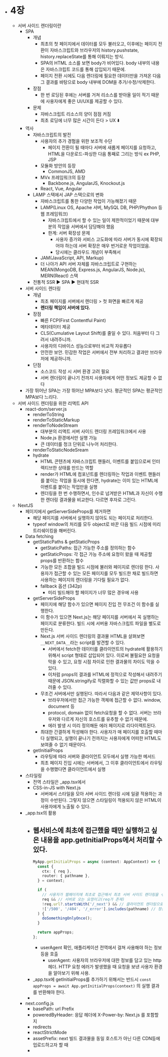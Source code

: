 - # 4장
  - 서버 사이드 렌더링이란
    - SPA
      - 개념
        - 최초의 첫 페이지에서 데이터를 모두 불러오고, 이후에는 페이지 전환이 자바스크립트와 브라우저의 history.pushstate, history.replaceState를 통해 이뤄지는 방식.
        - SPA의 HTML 소스를 보면 body가 비어있다. body 내부의 내용은 자바스크립트 코드를 통해 삽입되기 때문에.
        - 페이지 전환 시에도 다음 렌더링에 필요한 데이터만을 가져온 다음 그 결과를 바탕으로 body 내부에 DOM을 추가/수정/삭제한다.
      - 장점
        - 한 번 로딩된 후에는 서버를 거쳐 리소스를 받아올 일이 적기 때문에 사용자에게 좋은 UI/UX를 제공할 수 있다.
      - 문제
        - 자바스크립트 리소스의 양이 점점 커짐
        - 최초 로딩에 너무 많은 시간이 든다 > UX ⬇️
    - 역사
      - 자바스크립트의 발전
        - 사용자의 추가 경험을 위한 보조적 수단
          - 페이지 전환이 될 때마다 서버에 새롭게 페이지를 요청하고, HTML을 다운로드-파싱한 다음 통째로 그리는 방식 ex PHP, JSP
        - 모듈화 방안의 등장
          - CommonJS, AMD
        - MVx 프레임워크의 등장
          - Backbone.js, AngularJS, Knockout.js
        - React, Vue, Angular
      - LAMP 스택에서 JAP 스택으로의 변화
        - 자바스크립트를 통한 다양한 작업이 가능해졌기 때문
        - LAMP(Linux OS, Apache 서버, MySQL DB, PHP/Phython 등 웹 프레임워크)
          - 자바스크립트에서 할 수 있는 일이 제한적이었기 때문에 대부분의 작업을 서버에서 담당해야 했음
          - 한계: 서버 확장성 문제
            - 사용자 증가와 서비스 고도화에 따라 서버가 동시에 확장되어야 하는데 서버 확장은 매우 번거로운 작업이었음.
            - 당시에는 클라우드 개념이 부족해서
        - JAM(JavaScript, API, Markup)
        - 더 나아가 API 서버 자체를 자바스크립트로 구현하는 MEAN(MongoDB, Express.js, AngularJS, Node.js), MERN(React) 스택
      - 전통적 SSR ▶️ SPA ▶️ 현대적 SSR
    - 서버 사이드 렌더링
      - 개념
        - 최초 페이지를 서버에서 렌더링 > 첫 화면을 빠르게 제공
        - **렌더링 책임이 서버에 있다.**
      - 장점
        - 빠른 FCP(First Contentful Paint)
        - 메타데이터 제공
        - CLS(Cumulative Layout Shift)를 줄일 수 있다. 처음부터 다 그려서 내려주니까.
        - 사용자의 디바이스 성능으로부터 비교적 자유롭다
        - 안전한 보안. 민감한 작업은 서버에서 전부 처리하고 결과만 브라우저에 제공하니까.
      - 단점
        - 소스코드 작성 시 서버 환경 고려 필요
        - 서버 렌더링이 끝나기 전까지 사용자에게 어떤 정보도 제공할 수 없다
    - 가장 뛰어난 SPA는 가장 뛰어난 MPA보다 낫다. 평균적인 SPA는 평균적인 MPA보다 느리다.
  - 서버 사이드 렌더링을 위한 리액트 API
    - react-dom/server.js
      - renderToString
      - renderToStaticMarkup
      - renderToNodeStream
        - 대부분의 리액트 서버 사이드 렌더링 프레임워크에서 사용
        - Node.js 환경에서만 실행 가능
        - 큰 데이터를 청크 단위로 나누어 처리한다.
      - renderToStaticNodeSream
      - hydrate
        - HTML 콘텐츠에 자바스크립트 핸들러, 이벤트를 붙임으로써 인터렉티브한 상태를 만드는 역할
        - render가 HTML에 컴포넌트를 렌더링하는 작업과 이벤트 핸들러를 붙이는 작업을 동시에 한다면, hydrate는 이미 있는 HTML에 이벤트를 붙이는 작업만을 실행
        - 렌더링을 한 번 수행하면서, 인수로 넘겨받은 HTML과 자신이 수행한 렌더링 결과물을 비교한다. 다르면 후자로 그린다.
  - NextJS
    - 페이지에서 getServerSideProps를 제거하면
      - 해당 페이지를 서버에서 실행하지 않아도 되는 페이지로 처리한다.
      - typeof window의 처리를 모두 object로 바꾼 다음 빌드 시점에 미리 트리쉐이킹을 해버린다.
    - Data fetching
      - getStaticPaths & getStaticProps
        - getStaticPaths: 접근 가능한 주소를 정의하는 함수
        - getStaticProps: 각 접근 가능 주소에 요청이 왔을 때 제공할 props를 반환하는 함수
        - 가능한 모든 조합을 빌드 시점에 불러와 페이지로 렌더링 한다. 사용자가 접근할 수 있는 모든 페이지를 모두 빌드한 채로 빌드하면 사용하는 페이지의 렌더링을 기다릴 필요가 없다.
        - fallback 옵션 (342p)
          - 미리 빌드해야 할 페이지가 너무 많은 경우에 사용
      - getServerSideProps
        - 페이지에 해당 함수가 있으면 페이지 진입 전 무조건 이 함수를 실행한다.
        - 이 함수가 있으면 Next.js는 해당 페이지를 서버에서 꼭 실행하는 페이지로 분류한다. 빌드 시에 서버용 자바스크립트 파일을 별도로 만든다.
        - Next.js 서버 사이드 렌더링의 결과물 HTML을 살펴보면 `__NEXT_DATA__`라는 script를 발견할 수 있다.
          - 서버에서 fetch한 데이터를 클라이언트의 hydrate에 활용하기 위해서 script 형태로 삽입되어 있다. 이로써 불필요한 요청을 막을 수 있고, 요청 시점 차이로 인한 결과물의 차이도 막을 수 있다.
          - 이처럼 props의 결과를 HTML에 정적으로 작성해서 내려주기 때문에 JSON.stringify로 직렬화할 수 있는 값만 props로 내려줄 수 있다.
        - 무조건 서버에서만 실행된다. 따라서 다음과 같은 제약사항이 있다.
          - 브라우저에서만 접근 가능한 객체에 접근할 수 없다. window, document 등
          - protocol, domain 없이 fetch요청을 할 수 없다. 서버는 브라우저와 다르게 자신의 호스트를 유추할 수 없기 때문에.
          - 에러 발생 시 미리 정의해둔 에러 페이지로 리다이렉트된다.
        - 최대한 간결하게 작성해야 한다. 사용자가 매 페이지를 호출할 때마다 실행되고, 실행이 끝나기 전까지는 사용자에게 어떠한 HTML도 보여줄 수 없기 때문이다.
      - getInitialProps
        - 라우팅에 따라 서버와 클라이언트 모두에서 실행 가능한 메서드
        - 최초 페이지 진입 시에는 서버에서, 그 이후 클라이언트에서 라우팅을 수행했다면 클라이언트에서 실행
    - 스타일링
      - 전역 스타일은 \_app.tsx에서
      - CSS-in-JS with Next.js
        - 서버에서 스타일을 모아 서버 사이드 렌더링 시에 일괄 적용하는 과정이 수반된다. 그렇지 않으면 스타일링이 적용되지 않은 HTML이 사용자에게 노출될 수 있다.
    - \_app.tsx의 활용
      - ## 웹서비스에 최초에 접근했을 때만 실행하고 싶은 내용을 app.getInitialProps에서 처리할 수 있다.
        ```typescript
        MyApp.getInitialProps = async (context: AppContext) => {
          const {
            ctx: { req },
            router: { pathname },
          } = context;

          if (
            // 사용자가 웹페이지에 최초로 접근해서 최초 서버 사이드 렌더링을 수행했을 때만 실행
            req && // 서버로 오는 요청이고(req가 존재)
            !req.url?.startsWith('/_next') && // 클라이언트 렌더링으로 인해 발생한 getServerSideProps 요청이 아니고
            !['/500', '/404', '/_error'].includes(pathname) // 정상적인 페이지 접근일 때
          ) {
            doSomethingOnlyOnce();
          }

          return appProps;
        };
        ```
        - userAgent 확인, 애플리케이션 전역에서 걸쳐 사용해야 하는 정보 등을 호출
          - userAgent: 사용자의 브라우저에 대한 정보를 담고 있는 http 헤더. HTTP 요청 에러가 발생했을 때 요청을 보낸 사용자 환경을 알아보기 위해 사용.
      - \_app.tsx에 getInitialProps를 추가하기 위해서는 반드시 `const appProps = await App.getInitialProps(context)` 의 실행 결과를 반환해야 한다.
      -
    - next.config.js
      - basePath: url Prefix
      - poweredByHeader: 응답 헤더에 X-Power-by: Next.js 를 포함할지
      - redirects
      - reactStrictMode
      - assetPrefix: next 빌드 결과물을 동일 호스트가 아닌 다른 CDN등에 업로드하고자 할 때
      -
